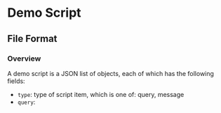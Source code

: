 # Demo Script

## File Format

### Overview

A demo script is a JSON list of objects, each of which has the following fields:

- `type`: type of script item, which is one of: query, message
- `query`: 